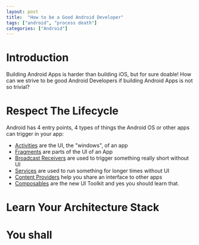 ```yaml
---
layout: post
title:  "How to be a Good Android Developer"
tags: ["android", "process death"]
categories: ["Android"]
---
```


# Introduction

Building Android Apps is harder than building iOS, but for sure doable!
How can we strive to be good Android Developers if building Android Apps is not so trivial?

# Respect The Lifecycle

Android has 4 entry points, 4 types of things the Android OS or other apps can trigger in your app:

- [Activities](https://developer.android.com/guide/components/activities/activity-lifecycle) are the UI, the "windows", of an app
- [Fragments](https://developer.android.com/guide/fragments/lifecycle) are parts of the UI of an App
- [Broadcast Receivers](https://developer.android.com/develop/background-work/background-tasks/broadcasts) are used to trigger something really short without UI
- [Services](https://developer.android.com/develop/background-work/services) are used to run something for longer times without UI
- [Content Providers](https://developer.android.com/guide/topics/providers/content-provider-basics) help you share an interface to other apps
- [Composables](https://developer.android.com/develop/ui/compose/lifecycle) are the new UI Toolkit and yes you should learn that.


# Learn Your Architecture Stack


# You shall 
